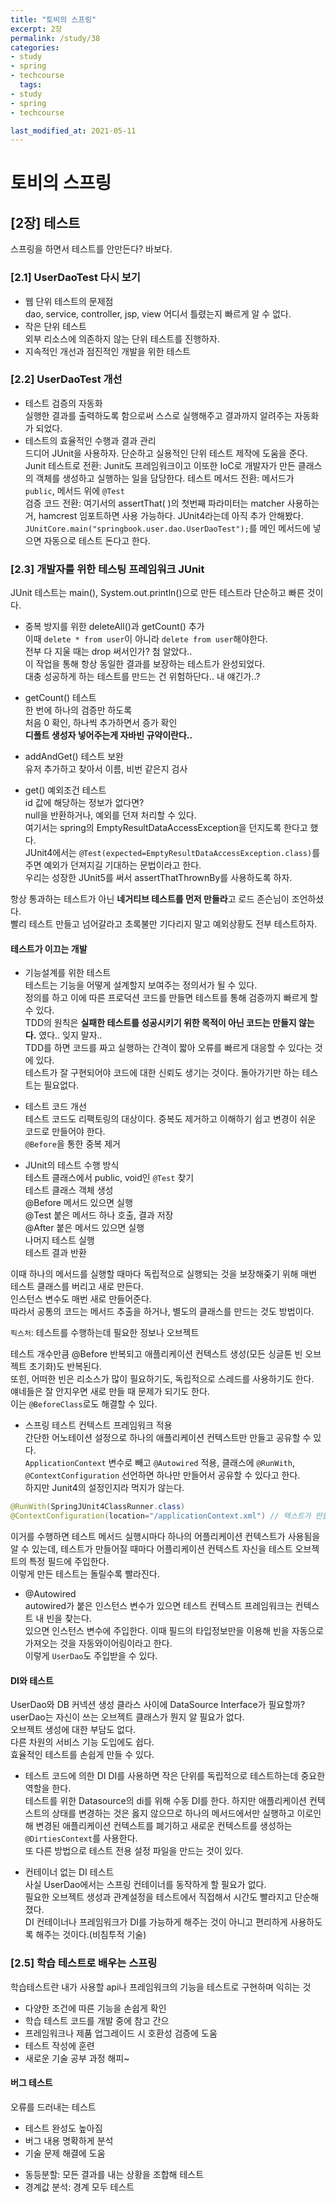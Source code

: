 ```yaml
---
title: "토비의 스프링"
excerpt: 2장
permalink: /study/38
categories:
- study
- spring
- techcourse
  tags:
- study
- spring
- techcourse

last_modified_at: 2021-05-11
---  
```

# 토비의 스프링

## [2장] 테스트
스프링을 하면서 테스트를 안만든다? 바보다.

### [2.1] UserDaoTest 다시 보기
- 웹 단위 테스트의 문제점  
  dao, service, controller, jsp, view 어디서 틀렸는지 빠르게 알 수 없다.
- 작은 단위 테스트  
  외부 리소스에 의존하지 않는 단위 테스트를 진행하자.
- 지속적인 개선과 점진적인 개발을 위한 테스트

### [2.2] UserDaoTest 개선
- 테스트 검증의 자동화  
  실행한 결과를 출력하도록 함으로써 스스로 실행해주고 결과까지 알려주는 자동화가 되었다.
- 테스트의 효율적인 수행과 결과 관리  
  드디어 JUnit을 사용하자. 단순하고 실용적인 단위 테스트 제작에 도움을 준다.  
  Junit 테스트로 전환: Junit도 프레임워크이고 이또한 IoC로 개발자가 만든 클래스의 객체를 생성하고 실행하는 일을 담당한다.
  테스트 메서드 전환: 메서드가 `public`, 메서드 위에 `@Test`  
  검증 코드 전환: 여기서의 assertThat( )의 첫번째 파라미터는 matcher 사용하는 거, hamcrest 임포트하면 사용 가능하다. JUnit4라는데 아직 추가 안해봤다.  
  `JUnitCore.main("springbook.user.dao.UserDaoTest");`를 메인 메서드에 넣으면 자동으로 테스트 돈다고 한다.

### [2.3] 개발자를 위한 테스팅 프레임워크 JUnit
JUnit 테스트는 main(), System.out.println()으로 만든 테스트라 단순하고 빠른 것이다.
- 중복 방지를 위한 deleteAll()과 getCount() 추가  
  이때 `delete * from user`이 아니라 `delete from user`해야한다.  
  전부 다 지울 때는 drop 써서인가? 첨 알았다..  
  이 작업을 통해 항상 동일한 결과를 보장하는 테스트가 완성되었다.  
  대충 성공하게 하는 테스트를 만드는 건 위험하단다.. 내 얘긴가..?

- getCount() 테스트  
  한 번에 하나의 검증만 하도록  
  처음 0 확인, 하나씩 추가하면서 증가 확인  
  **디폴트 생성자 넣어주는게 자바빈 규약이란다..**

- addAndGet() 테스트 보완  
  유저 추가하고 찾아서 이름, 비번 같은지 검사

- get() 예외조건 테스트  
  id 값에 해당하는 정보가 없다면?  
  null을 반환하거나, 예외를 던져 처리할 수 있다.   
  여기서는 spring의 EmptyResultDataAccessException을 던지도록 한다고 했다.  
  JUnit4에서는 `@Test(expected=EmptyResultDataAccessException.class)`를 주면 예외가 던져지길 기대하는 문법이라고 한다.  
  우리는 성장한 JUnit5를 써서 assertThatThrownBy를 사용하도록 하자.

항상 통과하는 테스트가 아닌 **네거티브 테스트를 먼저 만들라**고 로드 존슨님이 조언하셨다.  
빨리 테스트 만들고 넘어갈라고 초록불만 기다리지 말고 예외상황도 전부 테스트하자.

#### 테스트가 이끄는 개발
- 기능설계를 위한 테스트  
  테스트는 기능을 어떻게 설계할지 보여주는 정의서가 될 수 있다.  
  정의를 하고 이에 따른 프로덕션 코드를 만들면 테스트를 통해 검증까지 빠르게 할 수 있다.  
  TDD의 원칙은 **실패한 테스트를 성공시키기 위한 목적이 아닌 코드는 만들지 않는다.** 였다.. 잊지 말자..  
  TDD를 하면 코드를 짜고 실행하는 간격이 짧아 오류를 빠르게 대응할 수 있다는 것에 있다.  
  테스트가 잘 구현되어야 코드에 대한 신뢰도 생기는 것이다. 돌아가기만 하는 테스트는 필요없다.
- 테스트 코드 개선  
  테스트 코드도 리팩토링의 대상이다. 중복도 제거하고 이해하기 쉽고 변경이 쉬운 코드로 만들어야 한다.  
  `@Before`을 통한 중복 제거

- JUnit의 테스트 수행 방식  
  테스트 클래스에서 public, void인 `@Test` 찾기  
  테스트 클래스 객체 생성  
  @Before 메서드 있으면 실행  
  @Test 붙은 메서드 하나 호출, 결과 저장  
  @After 붙은 메서드 있으면 실행  
  나머지 테스트 실행  
  테스트 결과 반환

이때 하나의 메서드를 실행할 때마다 독립적으로 실행되는 것을 보장해줒기 위해 매번 테스트 클래스를 버리고 새로 만든다.  
인스턴스 변수도 매번 새로 만들어준다.  
따라서 공통의 코드는 메서드 추출을 하거나, 별도의 클래스를 만드는 것도 방법이다.

`픽스처`: 테스트를 수행하는데 필요한 정보나 오브젝트

테스트 개수만큼 @Before 반복되고 애플리케이션 컨텍스트 생성(모든 싱글톤 빈 오브젝트 초기화)도 반복된다.  
또힌, 어떠한 빈은 리소스가 많이 필요하기도, 독립적으로 스레드를 사용하기도 한다.  
얘네들은 잘 안지우면 새로 만들 때 문제가 되기도 한다.  
이는 `@BeforeClass`로도 해결할 수 있다.

- 스프링 테스트 컨텍스트 프레임워크 적용  
  간단한 어노테이션 설정으로 하나의 애플리케이션 컨텍스트만 만들고 공유할 수 있다.  
  `ApplicationContext` 변수로 빼고 `@Autowired` 적용, 클래스에 `@RunWith`, `@ContextConfiguration` 선언하면 하나만 만들어서 공유할 수 있다고 한다.  
  하지만 Junit4의 설정인지라 먹지가 않는다.
```java
@RunWith(SpringJUnit4ClassRunner.class)
@ContextConfiguration(location="/applicationContext.xml") // 텍스트가 만들어줄 위치 설정
```  
이거를 수행하면 테스트 메서드 실행시마다 하나의 어플리케이션 컨텍스트가 사용됨을 알 수 있는데, 테스트가 만들어질 때마다 어플리케이션 컨텍스트 자신을 테스트 오브젝트의 특정 필드에 주입한다.  
이렇게 만든 테스트는 돌릴수록 빨라진다.

- @Autowired  
  autowired가 붙은 인스턴스 변수가 있으면 테스트 컨텍스트 프레임워크는 컨텍스트 내 빈을 찾는다.  
  있으면 인스턴스 변수에 주입한다. 이때 필드의 타입정보만을 이용해 빈을 자동으로 가져오는 것을 자동와이어링이라고 한다.  
  이렇게 `UserDao`도 주입받을 수 있다.

#### DI와 테스트
UserDao와 DB 커넥션 생성 클라스 사이에 DataSource Interface가 필요할까?  
userDao는 자신이 쓰는 오브젝트 클래스가 뭔지 알 필요가 없다.  
오브젝트 생성에 대한 부담도 없다.  
다른 차원의 서비스 기능 도입에도 쉽다.  
효율적인 테스트를 손쉽게 만들 수 있다.

- 테스트 코드에 의한 DI
  DI를 사용하면 작은 단위를 독립적으로 테스트하는데 중요한 역할을 한다.  
  테스트를 위한 Datasource의 di를 위해 수동 DI를 한다. 하지만 애플리케이션 컨텍스트의 상태를 변경하는 것은 옳지 않으므로 하나의 메서드에서만 실행하고 이로인해 변경된 애플리케이션 컨텍스트를 폐기하고 새로운 컨텍스트를 생성하는 `@DirtiesContext`를 사용한다.  
  또 다른 방법으로 테스트 전용 설정 파일을 만드는 것이 있다.

- 컨테이너 없는 DI 테스트  
  사실 UserDao에서는 스프링 컨테이너를 동작하게 할 필요가 없다.  
  필요한 오브젝트 생성과 관계설정을 테스트에서 직접해서 시간도 빨라지고 단순해졌다.  
  DI 컨테이너나 프레임워크가 DI를 가능하게 해주는 것이 아니고 편리하게 사용하도록 해주는 것이다.(비침투적 기술)

### [2.5] 학습 테스트로 배우는 스프링
학습테스트란 내가 사용할 api나 프레임워크의 기능을 테스트로 구현하며 익히는 것
- 다양한 조건에 따른 기능을 손쉽게 확인
- 학습 테스트 코드를 개발 중에 참고 간으
- 프레임워크나 제품 업그레이드 시 호환성 검증에 도움
- 테스트 작성에 훈련
- 새로운 기술 공부 과정 해피~

#### 버그 테스트
오류를 드러내는 테스트
- 테스트 완성도 높아짐
- 버그 내용 명확하게 분석
- 기술 문제 해결에 도움
+ 동등분할: 모든 결과를 내는 상황을 조합해 테스트
+ 경계값 분석: 경계 모두 테스트  
